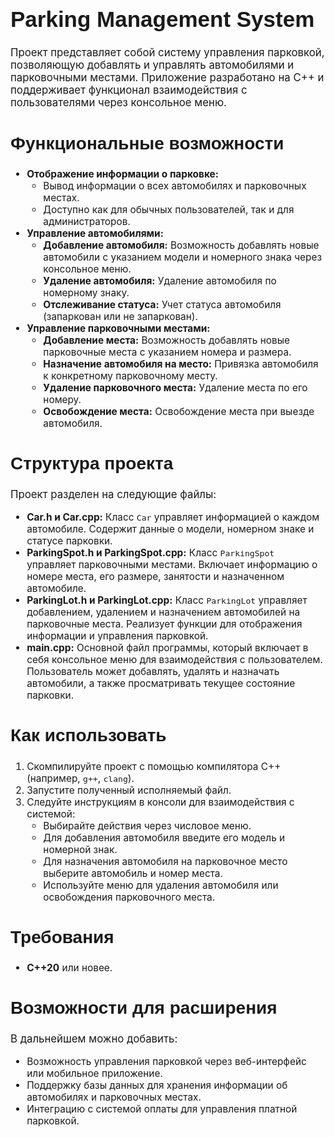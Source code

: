 <h1 style="font-family: 'Academy Engraved LET', sans-serif; font-size: 2.5em; font-weight: bold;">Parking Management System</h1>

<p style="font-size: 1.2em;">Проект представляет собой систему управления парковкой, позволяющую добавлять и управлять автомобилями и парковочными местами. Приложение разработано на C++ и поддерживает функционал взаимодействия с пользователями через консольное меню.</p>

<h2 style="font-family: 'Academy Engraved LET', sans-serif; font-size: 2em; font-weight: bold;">Функциональные возможности</h2>

<ul style="font-size: 1.1em;">
  <li><strong>Отображение информации о парковке:</strong>
    <ul>
      <li>Вывод информации о всех автомобилях и парковочных местах.</li>
      <li>Доступно как для обычных пользователей, так и для администраторов.</li>
    </ul>
  </li>
  <li><strong>Управление автомобилями:</strong>
    <ul>
      <li><strong>Добавление автомобиля:</strong> Возможность добавлять новые автомобили с указанием модели и номерного знака через консольное меню.</li>
      <li><strong>Удаление автомобиля:</strong> Удаление автомобиля по номерному знаку.</li>
      <li><strong>Отслеживание статуса:</strong> Учет статуса автомобиля (запаркован или не запаркован).</li>
    </ul>
  </li>
  <li><strong>Управление парковочными местами:</strong>
    <ul>
      <li><strong>Добавление места:</strong> Возможность добавлять новые парковочные места с указанием номера и размера.</li>
      <li><strong>Назначение автомобиля на место:</strong> Привязка автомобиля к конкретному парковочному месту.</li>
      <li><strong>Удаление парковочного места:</strong> Удаление места по его номеру.</li>
      <li><strong>Освобождение места:</strong> Освобождение места при выезде автомобиля.</li>
    </ul>
  </li>
</ul>

<h2 style="font-family: 'Academy Engraved LET', sans-serif; font-size: 2em; font-weight: bold;">Структура проекта</h2>

<p style="font-size: 1.2em;">Проект разделен на следующие файлы:</p>

<ul style="font-size: 1.1em;">
  <li><strong>Car.h и Car.cpp:</strong> Класс <code>Car</code> управляет информацией о каждом автомобиле. Содержит данные о модели, номерном знаке и статусе парковки.</li>
  <li><strong>ParkingSpot.h и ParkingSpot.cpp:</strong> Класс <code>ParkingSpot</code> управляет парковочными местами. Включает информацию о номере места, его размере, занятости и назначенном автомобиле.</li>
  <li><strong>ParkingLot.h и ParkingLot.cpp:</strong> Класс <code>ParkingLot</code> управляет добавлением, удалением и назначением автомобилей на парковочные места. Реализует функции для отображения информации и управления парковкой.</li>
  <li><strong>main.cpp:</strong> Основной файл программы, который включает в себя консольное меню для взаимодействия с пользователем. Пользователь может добавлять, удалять и назначать автомобили, а также просматривать текущее состояние парковки.</li>
</ul>

<h2 style="font-family: 'Academy Engraved LET', sans-serif; font-size: 2em; font-weight: bold;">Как использовать</h2>

<ol style="font-size: 1.1em;">
  <li>Скомпилируйте проект с помощью компилятора C++ (например, <code>g++</code>, <code>clang</code>).</li>
  <li>Запустите полученный исполняемый файл.</li>
  <li>Следуйте инструкциям в консоли для взаимодействия с системой:
    <ul>
      <li>Выбирайте действия через числовое меню.</li>
      <li>Для добавления автомобиля введите его модель и номерной знак.</li>
      <li>Для назначения автомобиля на парковочное место выберите автомобиль и номер места.</li>
      <li>Используйте меню для удаления автомобиля или освобождения парковочного места.</li>
    </ul>
  </li>
</ol>

<h2 style="font-family: 'Academy Engraved LET', sans-serif; font-size: 2em; font-weight: bold;">Требования</h2>

<ul style="font-size: 1.1em;">
  <li><strong>C++20</strong> или новее.</li>
</ul>

<h2 style="font-family: 'Academy Engraved LET', sans-serif; font-size: 2em; font-weight: bold;">Возможности для расширения</h2>

<p style="font-size: 1.2em;">В дальнейшем можно добавить:</p>

<ul style="font-size: 1.1em;">
  <li>Возможность управления парковкой через веб-интерфейс или мобильное приложение.</li>
  <li>Поддержку базы данных для хранения информации об автомобилях и парковочных местах.</li>
  <li>Интеграцию с системой оплаты для управления платной парковкой.</li>
</ul>
